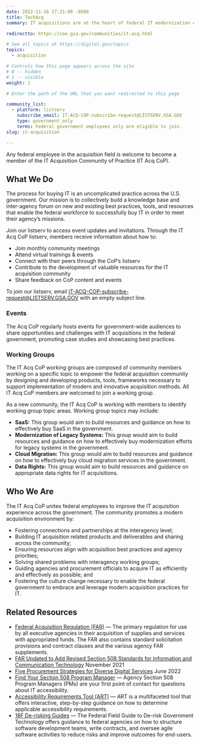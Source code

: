 ```yaml
---
date: 2022-11-16 17:21:00 -0500
title: TechAcq
summary: IT acquisitions are at the heart of federal IT modernization efforts. They support agencies in delivering modern, digital services to the public more effectively and efficiently.

redirectto: https://coe.gsa.gov/communities/it-acq.html

# See all topics at https://digital.gov/topics
topics:
  - acquisition

# Controls how this page appears across the site
# 0 -- hidden
# 1 -- visible
weight: 1

# Enter the path of the URL that you want redirected to this page

community_list:
  - platform: listserv
    subscribe_email: IT-ACQ-COP-subscribe-request@LISTSERV.GSA.GOV
    type: government_only
    terms: Federal government employees only are eligible to join.
slug: it-acquisition

---
```


Any federal employee in the acquisition field is welcome to become a member of the IT Acquisition Community of Practice (IT Acq CoP).

## What We Do

The process for buying IT is an uncomplicated practice across the U.S. government. Our mission is to collectively build a knowledge base and inter-agency forum on new and existing best practices, tools, and resources that enable the federal workforce to successfully buy IT in order to meet their agency’s missions.

Join our listserv to access event updates and invitations. Through the IT Acq CoP listserv, members receive information about how to:

* Join monthly community meetings
* Attend virtual trainings & events
* Connect with their peers through the CoP’s listserv
* Contribute to the development of valuable resources for the IT acquisition community
* Share feedback on CoP content and events

To join our listserv, email IT-ACQ-COP-subscribe-request@LISTSERV.GSA.GOV with an empty subject line.

### Events

The Acq CoP regularly hosts events for government-wide audiences to share opportunities and challenges with IT acquisitions in the federal government, promoting case studies and showcasing best practices.

### W﻿orking Groups

The IT Acq CoP working groups are composed of community members working on a specific topic to empower the federal acquisition community by designing and developing products, tools, frameworks necessary to support implementation of modern and innovative acquisition methods. All IT Acq CoP members are welcomed to join a working group.

As a new community, the IT Acq CoP is working with members to identify working group topic areas. Working group topics may include:

* **SaaS:** This group would aim to build resources and guidance on how to effectively buy SaaS in the government.
* **Modernization of Legacy Systems:** This group would aim to build resources and guidance on how to effectively buy modernization efforts for legacy systems in the government.
* **Cloud Migration:** This group would aim to build resources and guidance on how to effectively buy cloud migration services in the government.
* **Data Rights:** This group would aim to build resources and guidance on appropriate data rights for IT acquisitions.

## Who We Are

The IT Acq CoP unites federal employees to improve the IT acquisition experience across the government. The community promotes a modern acquisition environment by:

* Fostering connections and partnerships at the interagency level;
* Building IT acquisition related products and deliverables and sharing across the community;
* Ensuring resources align with acquisition best practices and agency priorities;
* Solving shared problems with interagency working groups;
* Guiding agencies and procurement officials to acquire IT as efficiently and effectively as possible; and
* Fostering the culture change necessary to enable the federal government to embrace and leverage modern acquisition practices for IT.

## Related Resources

* [Federal Acquisition Regulation (FAR)](https://www.gsa.gov/policy-regulations/regulations/federal-acquisition-regulation-far) — The primary regulation for use by all executive agencies in their acquisition of supplies and services with appropriated funds. The FAR also contains standard solicitation provisions and contract clauses and the various agency FAR supplements.
* [FAR Updated to Add Revised Section 508 Standards for Information and Communication Technology](https://www.section508.gov/blog/far-update-adds-revised-508-standards/) November 2021
* [Five Procurement Strategies for Diverse Digital Services](https://digital.gov/2022/06/30/five-procurement-strategies-for-diverse-digital-services/) June 2022
* [Find Your Section 508 Program Manager](https://www.section508.gov/tools/coordinator-listing/) — Agency Section 508 Program Managers (PMs) are your first point of contact for questions about IT accessibility.
* [Accessibility Requirements Tool (ART)](https://www.section508.gov/art/) — ART is a multifaceted tool that offers interactive, step-by-step guidance on how to determine applicable accessibility requirements.
* [18F De-risking Guides](https://derisking-guide.18f.gov/) — The Federal Field Guide to De-risk Government Technology offers guidance to federal agencies on how to structure software development teams, write contracts, and oversee agile software activities to reduce risks and improve outcomes for end-users.
